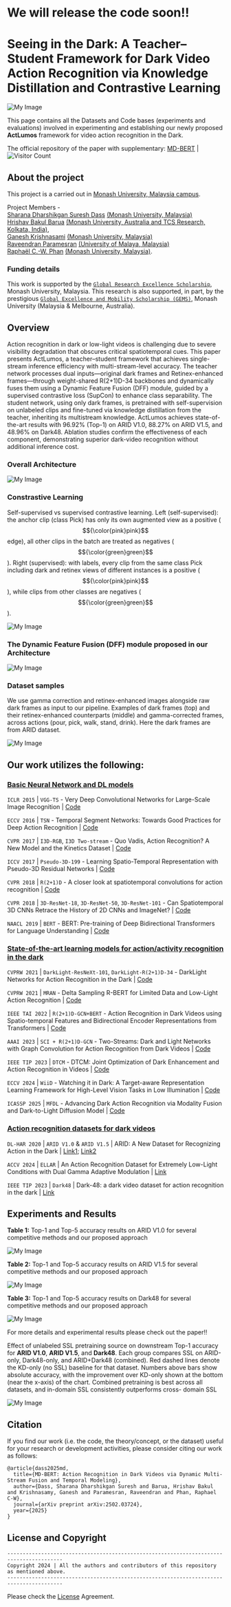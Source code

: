 # We will release the code soon!! #

# Seeing in the Dark: A Teacher–Student Framework for Dark Video Action Recognition via Knowledge Distillation and Contrastive Learning

![My Image](assets/abstract_img.png)

This page contains all the Datasets and Code bases (experiments and evaluations) involved in experimenting and establishing our newly proposed **ActLumos** framework for video action recognition in the Dark.

The official repository of the paper with supplementary: [MD-BERT](https://arxiv.org/pdf/2502.03724) | ![Visitor Count](https://visitor-badge.laobi.icu/badge?page_id=HrishavBakulBarua.DarkBERT)




## About the project

This project is a carried out in [Monash University, Malaysia campus](https://www.monash.edu.my/).

Project Members -                                                                                                                                                                                                                                                                      
[Sharana Dharshikgan Suresh Dass](https://www.linkedin.com/in/sharana-dharshikgan-suresh-dass-361167191/?originalSubdomain=my) [(Monash University, Malaysia)](https://www.monash.edu.my/)                                                                                             
[Hrishav Bakul Barua](https://www.researchgate.net/profile/Hrishav-Barua)  [(Monash University, Australia and TCS Research, Kolkata, India)](https://www.tcs.com/what-we-do/research),                                                                                                         
[Ganesh Krishnasami](https://research.monash.edu/en/persons/ganesh-krishnasamy) [(Monash University, Malaysia)](https://www.monash.edu.my/)                                                                                                                                         
[Raveendran Paramesran](https://scholar.google.com.my/citations?user=NIbyoq0AAAAJ&hl=en) [(University of Malaya, Malaysia)](https://www.monash.edu.my/)                                                                                                                                   
[Raphaël C.-W. Phan](https://scholar.google.com/citations?user=wR84XY1kACcC&hl=en) [(Monash University, Malaysia)](https://www.um.edu.my/).   

### Funding details
This work is supported by the [`Global Research Excellence Scholarship`](https://www.monash.edu.my/student-services/financial-assistance/postgraduate-scholarships/merit-scholarships), Monash University, Malaysia. This research is also supported, in part, by the prestigious [`Global Excellence and Mobility Scholarship (GEMS)`](https://www.monash.edu.my/research/support-and-scholarships/gems-scholarship), Monash University (Malaysia & Melbourne, Australia).


## Overview

Action recognition in dark or low-light videos is challenging due to severe visibility degradation that obscures critical spatiotemporal cues. This paper presents ActLumos, a teacher–student framework that achieves single-stream inference efficiency with multi-stream-level accuracy. The teacher network processes dual inputs—original dark frames and Retinex-enhanced frames—through weight-shared R(2+1)D-34 backbones and dynamically fuses them using a Dynamic Feature Fusion (DFF) module, guided by a supervised contrastive loss (SupCon) to enhance class separability. The student network, using only dark frames, is pretrained with self-supervision on unlabeled clips and fine-tuned via knowledge distillation from the teacher, inheriting its multistream knowledge. ActLumos achieves state-of-the-art results with 96.92% (Top-1) on ARID V1.0, 88.27% on ARID V1.5, and 48.96% on Dark48. Ablation studies confirm the effectiveness of each component, demonstrating superior dark-video recognition without additional inference cost.

### Overall Architecture

![My Image](assets/arch.png)


### Constrastive Learning

Self-supervised vs supervised contrastive learning. Left (self-supervised): the
anchor clip (class Pick) has only its own augmented view as a positive ($${\color{pink}pink}$$ edge), all
other clips in the batch are treated as negatives ($${\color{green}green}$$). Right (supervised): with labels,
every clip from the same class Pick including dark and retinex views of different instances
is a positive ($${\color{pink}pink}$$), while clips from other classes are negatives ($${\color{green}green}$$).

![My Image](assets/contrastive.png)

### The Dynamic Feature Fusion (DFF) module proposed in our Architecture

![My Image](assets/DFF.png)

### Dataset samples

We use gamma correction and retinex-enhanced images alongside raw dark frames as input to our pipeline. Examples of dark frames (top) and their retinex-enhanced counterparts (middle) and gamma-corrected frames, across actions (pour, pick, walk, stand, drink). Here the dark frames are from ARID dataset.

![My Image](assets/channels.png)

## Our work utilizes the following:

### <ins>Basic Neural Network and DL models</ins>

`ICLR 2015` | `VGG-TS` - Very Deep Convolutional Networks for Large-Scale Image Recognition | [Code](https://github.com/Prabhu204/Very-Deep-Convolutional-Networks-for-Large-Scale-Image-Recognition)

`ECCV 2016` | `TSN` - Temporal Segment Networks: Towards Good Practices for Deep Action Recognition | [Code](https://github.com/Ruiyang-061X/TSN)

`CVPR 2017` | `I3D-RGB`, `I3D Two-stream` - Quo Vadis, Action Recognition? A New Model and the Kinetics Dataset | [Code](https://github.com/piergiaj/pytorch-i3d)

`ICCV 2017` | `Pseudo-3D-199` - Learning Spatio-Temporal Representation with Pseudo-3D Residual Networks | [Code](https://github.com/ZhaofanQiu/pseudo-3d-residual-networks)

`CVPR 2018` | `R(2+1)D` -  A closer look at spatiotemporal convolutions for action recognition | [Code](https://github.com/leftthomas/R2Plus1D-C3D)

`CVPR 2018` | `3D-ResNet-18`, `3D-ResNet-50`, `3D-ResNet-101` - Can Spatiotemporal 3D CNNs Retrace the History of 2D CNNs and ImageNet? | [Code](https://github.com/kenshohara/3D-ResNets-PyTorch)

`NAACL 2019` | `BERT` - BERT: Pre-training of Deep Bidirectional Transformers for Language Understanding | [Code](https://github.com/google-research/bert)


### <ins>State-of-the-art learning models for action/activity recognition in the dark</ins>

`CVPRW 2021` | `DarkLight-ResNeXt-101`, `DarkLight-R(2+1)D-34` - DarkLight Networks for Action Recognition in the Dark | [Code](https://github.com/Ticuby/Darklight-Pytorch)

`CVPRW 2021` | `MRAN` - Delta Sampling R-BERT for Limited Data and Low-Light Action Recognition | [Code](https://openaccess.thecvf.com/content/CVPR2021W/UG2/papers/Hira_Delta_Sampling_R-BERT_for_Limited_Data_and_Low-Light_Action_Recognition_CVPRW_2021_paper.pdf)

`IEEE TAI 2022` | `R(2+1)D-GCN+BERT` - Action Recognition in Dark Videos using Spatio-temporal Features and Bidirectional Encoder Representations from Transformers | [Code](https://www.isical.ac.in/~ash/Action_Recognition_in_Dark_Videos_using_Spatio-temporal_Features_and_Bidirectional_Encoder_Representations_from_Transformers.pdf)

`AAAI 2023` | `SCI + R(2+1)D-GCN` - Two-Streams: Dark and Light Networks with Graph Convolution for Action Recognition from Dark Videos | [Code](https://ojs.aaai.org/index.php/AAAI/article/view/27030)

`IEEE TIP 2023` | `DTCM` - DTCM: Joint Optimization of Dark Enhancement and Action Recognition in Videos | [Code](https://www.researchgate.net/publication/371698911_DTCM_Joint_Optimization_of_Dark_Enhancement_and_Action_Recognition_in_Videos)

`ECCV 2024` | `WiiD` - Watching it in Dark: A Target-aware Representation Learning Framework for High-Level Vision Tasks in Low Illumination | [Code](https://github.com/ZhangYh994/WiiD)

`ICASSP 2025` | `MFDL` - Advancing Dark Action Recognition via Modality Fusion and Dark-to-Light Diffusion Model | [Code](https://ieeexplore.ieee.org/document/10890723) 
 


### <ins>Action recognition datasets for dark videos</ins>

`DL-HAR 2020` | `ARID V1.0` & `ARID V1.5` | ARID: A New Dataset for Recognizing Action in the Dark | [Link1](https://github.com/xuyu0010/ARID_v1); [Link2](https://xuyu0010.github.io/arid.html)

`ACCV 2024` | `ELLAR` | An Action Recognition Dataset for Extremely Low-Light Conditions with Dual Gamma Adaptive Modulation | [Link](https://sites.google.com/view/knu-ellar/)

`IEEE TIP 2023` | `Dark48` | Dark-48: a dark video dataset for action recognition in the dark | [Link](https://github.com/yzfly/Dark48)


## Experiments and Results

**Table 1:** Top-1 and Top-5 accuracy results on ARID V1.0 for several competitive methods
and our proposed approach

![My Image](assets/results_1.png)

**Table 2:** Top-1 and Top-5 accuracy results on ARID V1.5 for several competitive methods
and our proposed approach

![My Image](assets/results_2.png)

**Table 3:** Top-1 and Top-5 accuracy results on Dark48 for several competitive methods and
our proposed approach

![My Image](assets/results_3.png)

For more details and experimental results please check out the paper!!
 

Effect of unlabeled SSL pretraining source on downstream Top-1 accuracy for
**ARID V1.0**, **ARID V1.5**, and **Dark48**. Each group compares SSL on ARID-only,
Dark48-only, and ARID+Dark48 (combined). Red dashed lines denote the KD-only (no
SSL) baseline for that dataset. Numbers above bars show absolute accuracy, with the
improvement over KD-only shown at the bottom (near the x-axis) of the chart. Combined
pretraining is best across all datasets, and in-domain SSL consistently outperforms cross-
domain SSL

![My Image](assets/plots.png)

##  Citation 

If you find our work (i.e. the code, the theory/concept, or the dataset) useful for your research or development activities, please consider citing our work as follows:

~~~
@article{dass2025md,
  title={MD-BERT: Action Recognition in Dark Videos via Dynamic Multi-Stream Fusion and Temporal Modeling},
  author={Dass, Sharana Dharshikgan Suresh and Barua, Hrishav Bakul and Krishnasamy, Ganesh and Paramesran, Raveendran and Phan, Raphael C-W},
  journal={arXiv preprint arXiv:2502.03724},
  year={2025}
}
~~~


## License and Copyright


~~~
----------------------------------------------------------------------------------------
Copyright 2024 | All the authors and contributors of this repository as mentioned above.
----------------------------------------------------------------------------------------

~~~

Please check the [License](LICENSE) Agreement.


